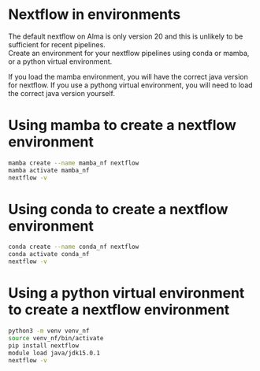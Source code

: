 # Nextflow in environments

The default nextflow on Alma is only version 20 and this is unlikely to be sufficient for recent pipelines.  
Create an environment for your nextflow pipelines using conda or mamba, or a python virtual environment.  

If you load the mamba environment, you will have the correct java version for nextflow. If you use a pythong virtual environment, you will need to load the correct java version yourself.  


# Using mamba to create a nextflow environment

```bash
mamba create --name mamba_nf nextflow
mamba activate mamba_nf
nextflow -v
```

# Using conda to create a nextflow environment

```bash
conda create --name conda_nf nextflow
conda activate conda_nf
nextflow -v
```

# Using a python virtual environment to create a nextflow environment

```bash
python3 -m venv venv_nf
source venv_nf/bin/activate
pip install nextflow
module load java/jdk15.0.1
nextflow -v
```
